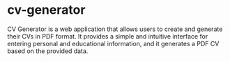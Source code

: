 # cv-generator
CV Generator is a web application that allows users to create and generate their CVs in PDF format. It provides a simple and intuitive interface for entering personal and educational information, and it generates a PDF CV based on the provided data.
